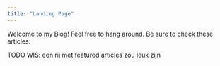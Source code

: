```yaml
---
title: "Landing Page"
---
```



Welcome to my Blog! Feel free to hang around. Be sure to check these articles:

TODO WIS: een rij met featured articles zou leuk zijn
